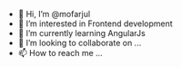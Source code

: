 - 👋 Hi, I’m @mofarjul
- 👀 I’m interested in Frontend development
- 🌱 I’m currently learning AngularJs
- 💞️ I’m looking to collaborate on ...
- 📫 How to reach me ...

<!---
mofarjul/mofarjul is a ✨ special ✨ repository because its `README.md` (this file) appears on your GitHub profile.
You can click the Preview link to take a look at your changes.
--->
